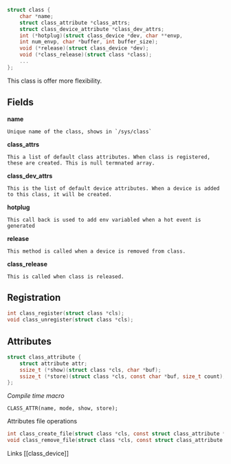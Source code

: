```c
struct class {
	char *name;
	struct class_attribute *class_attrs;
	struct class_device_attribute *class_dev_attrs;
	int (*hotplug)(struct class_device *dev, char **envp,
	int num_envp, char *buffer, int buffer_size);
	void (*release)(struct class_device *dev);
	void (*class_release)(struct class *class);
	...
};
```

This class is offer more flexibility.

## Fields
**name**

	Unique name of the class, shows in `/sys/class`

**class_attrs**

	This a list of default class attributes. When class is registered, these are created. This is null termnated array.

**class_dev_attrs**

	This is the list of default device attributes. When a device is added to this class, it will be created.

**hotplug**

	This call back is used to add env variabled when a hot event is generated

**release**

	This method is called when a device is removed from class.

**class_release**

	This is called when class is released.

## Registration

```c
int class_register(struct class *cls);
void class_unregister(struct class *cls);
```

## Attributes

```c
struct class_attribute {
	struct attribute attr;
	ssize_t (*show)(struct class *cls, char *buf);
	ssize_t (*store)(struct class *cls, const char *buf, size_t count);
};
```

*Compile time macro*

	CLASS_ATTR(name, mode, show, store);

Attributes file operations

```c
int class_create_file(struct class *cls, const struct class_attribute *attr);
void class_remove_file(struct class *cls, const struct class_attribute *attr);
```

Links
[[class_device]]